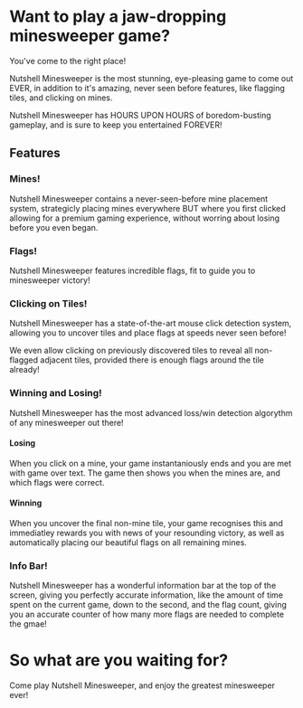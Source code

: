 <h1>Want to play a jaw-dropping minesweeper game?</h1>

You've come to the right place!

Nutshell Minesweeper is the most stunning, eye-pleasing game to come out EVER, in addition to it's amazing, never seen before features, like flagging tiles, and clicking on mines.

Nutshell Minesweeper has HOURS UPON HOURS of boredom-busting gameplay, and is sure to keep you entertained FOREVER!

<h2>Features</h2>

<h3>Mines!</h3>

Nutshell Minesweeper contains a never-seen-before mine placement system, strategicly placing mines everywhere BUT where you first clicked allowing for a premium gaming experience, without worring about losing before you even began.

<h3>Flags!</h3>

Nutshell Minesweeper features incredible flags, fit to guide you to minesweeper victory!

<h3>Clicking on Tiles!</h3>

Nutshell Minesweeper has a state-of-the-art mouse click detection system, allowing you to uncover tiles and place flags at speeds never seen before!

We even allow clicking on previously discovered tiles to reveal all non-flagged adjacent tiles, provided there is enough flags around the tile already!

<h3>Winning and Losing!</h3>

Nutshell Minesweeper has the most advanced loss/win detection algorythm of any minesweeper out there!

<h4>Losing</h4>

When you click on a mine, your game instantaniously ends and you are met with game over text. The game then shows you when the mines are, and which flags were correct.

<h4>Winning</h4>

When you uncover the final non-mine tile, your game recognises this and immediatley rewards you with news of your resounding victory, as well as automatically placing our beautiful flags on all remaining mines.

<h3>Info Bar!</h3>

Nutshell Minesweeper has a wonderful information bar at the top of the screen, giving you perfectly accurate information, like the amount of time spent on the current game, down to the second, and the flag count, giving you an accurate counter of how many more flags are needed to complete the gmae!

<h1>So what are you waiting for?</h1>

Come play Nutshell Minesweeper, and enjoy the greatest minesweeper ever!

